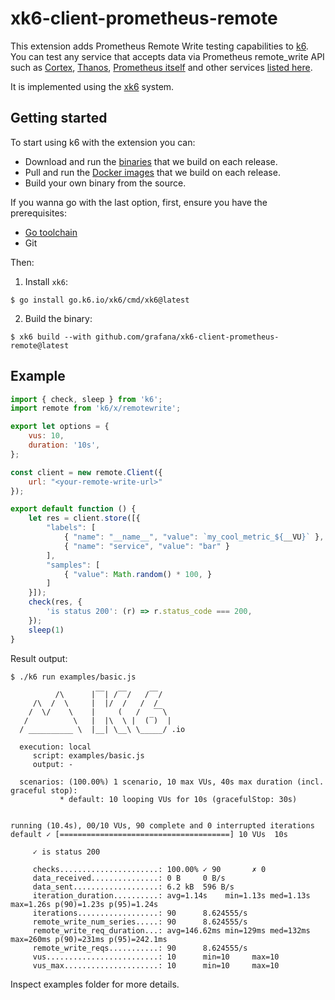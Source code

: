 # xk6-client-prometheus-remote

This extension adds Prometheus Remote Write testing capabilities to [k6](https://go.k6.io/k6). You can test any service that accepts data via Prometheus remote_write API such as [Cortex](https://github.com/cortexproject/cortex), [Thanos](https://github.com/improbable-eng/thanos), [Prometheus itself](https://prometheus.io/docs/prometheus/latest/feature_flags/#remote-write-receiver) and other services [listed here](https://prometheus.io/docs/operating/integrations/#remote-endpoints-and-storage).

It is implemented using the [xk6](https://k6.io/blog/extending-k6-with-xk6/) system.

## Getting started  

To start using k6 with the extension you can:
- Download and run the [binaries](https://github.com/grafana/xk6-client-prometheus-remote/releases) that we build on each release.
- Pull and run the [Docker images](https://github.com/grafana/xk6-client-prometheus-remote/pkgs/container/xk6-client-prometheus-remote) that we build on each release.
- Build your own binary from the source.

If you wanna go with the last option, first, ensure you have the prerequisites:

- [Go toolchain](https://go101.org/article/go-toolchain.html)
- Git

Then:

1. Install `xk6`:
  ```shell
  $ go install go.k6.io/xk6/cmd/xk6@latest
  ```

2. Build the binary:
  ```shell
  $ xk6 build --with github.com/grafana/xk6-client-prometheus-remote@latest
  ```

## Example

```javascript
import { check, sleep } from 'k6';
import remote from 'k6/x/remotewrite';

export let options = {
    vus: 10,
    duration: '10s',
};

const client = new remote.Client({
    url: "<your-remote-write-url>"
});

export default function () {
    let res = client.store([{
        "labels": [
            { "name": "__name__", "value": `my_cool_metric_${__VU}` },
            { "name": "service", "value": "bar" }
        ],
        "samples": [
            { "value": Math.random() * 100, }
        ]
    }]);
    check(res, {
        'is status 200': (r) => r.status_code === 200,
    });
    sleep(1)
}
```

Result output:

```
$ ./k6 run examples/basic.js

          /\      |‾‾| /‾‾/   /‾‾/   
     /\  /  \     |  |/  /   /  /    
    /  \/    \    |     (   /   ‾‾\  
   /          \   |  |\  \ |  (‾)  | 
  / __________ \  |__| \__\ \_____/ .io

  execution: local
     script: examples/basic.js
     output: -

  scenarios: (100.00%) 1 scenario, 10 max VUs, 40s max duration (incl. graceful stop):
           * default: 10 looping VUs for 10s (gracefulStop: 30s)


running (10.4s), 00/10 VUs, 90 complete and 0 interrupted iterations
default ✓ [======================================] 10 VUs  10s

     ✓ is status 200

     checks......................: 100.00% ✓ 90       ✗ 0   
     data_received...............: 0 B     0 B/s
     data_sent...................: 6.2 kB  596 B/s
     iteration_duration..........: avg=1.14s    min=1.13s med=1.13s max=1.26s p(90)=1.23s p(95)=1.24s  
     iterations..................: 90      8.624555/s
     remote_write_num_series.....: 90      8.624555/s
     remote_write_req_duration...: avg=146.62ms min=129ms med=132ms max=260ms p(90)=231ms p(95)=242.1ms
     remote_write_reqs...........: 90      8.624555/s
     vus.........................: 10      min=10     max=10
     vus_max.....................: 10      min=10     max=10
```
Inspect examples folder for more details.